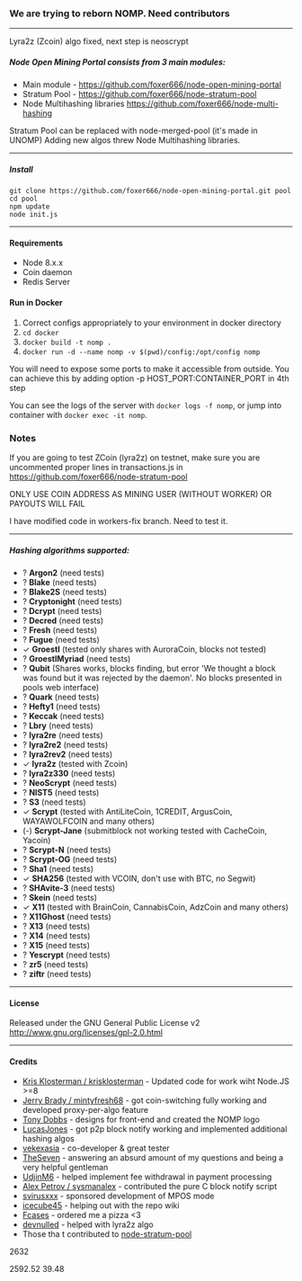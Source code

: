### We are trying to reborn NOMP. Need contributors
-------

Lyra2z (Zcoin) algo fixed, next step is neoscrypt

##### Node Open Mining Portal consists from 3 main modules:
* Main module - https://github.com/foxer666/node-open-mining-portal
* Stratum Pool - https://github.com/foxer666/node-stratum-pool
* Node Multihashing libraries https://github.com/foxer666/node-multi-hashing

Stratum Pool can be replaced with node-merged-pool (it's made in UNOMP)
Adding new algos threw Node Multihashing libraries.

-------
##### Install
```
git clone https://github.com/foxer666/node-open-mining-portal.git pool
cd pool
npm update
node init.js
```
-------
#### Requirements
* Node 8.x.x
* Coin daemon
* Redis Server

#### Run in Docker

1) Correct configs appropriately to your environment in docker directory
2) ```cd docker```
3) ```docker build -t nomp .```
4) ```docker run -d --name nomp -v $(pwd)/config:/opt/config nomp ```

You will need to expose some ports to make it accessible from outside. You can achieve this by adding option -p HOST_PORT:CONTAINER_PORT in 4th step

You can see the logs of the server with ```docker logs -f nomp```, or jump into container with ```docker exec -it nomp```.


### Notes

If you are going to test ZCoin (lyra2z) on testnet, make sure you are uncommented proper lines in transactions.js in https://github.com/foxer666/node-stratum-pool 

ONLY USE COIN ADDRESS AS MINING USER (WITHOUT WORKER) OR PAYOUTS WILL FAIL

I have modified code in workers-fix branch. Need to test it.

-------
##### Hashing algorithms supported:
* ? __Argon2__ (need tests)
* ? __Blake__ (need tests)
* ? __Blake2S__ (need tests)
* ? __Cryptonight__ (need tests)
* ? __Dcrypt__ (need tests)
* ? __Decred__ (need tests)
* ? __Fresh__ (need tests)
* ? __Fugue__ (need tests)
* ✓ __Groestl__ (tested only shares with AuroraCoin, blocks not tested)
* ? __GroestlMyriad__ (need tests)
* ? __Qubit__ (Shares works, blocks finding, but error 'We thought a block was found but it was rejected by the daemon'. No blocks presented in pools web interface)
* ? __Quark__ (need tests)
* ? __Hefty1__ (need tests)
* ? __Keccak__ (need tests)
* ? __Lbry__ (need tests)
* ? __lyra2re__ (need tests)
* ? __lyra2re2__ (need tests)
* ? __lyra2rev2__ (need tests)
* ✓ __lyra2z__ (tested with Zcoin)
* ? __lyra2z330__ (need tests)
* ? __NeoScrypt__ (need tests)
* ? __NIST5__ (need tests)
* ? __S3__ (need tests)
* ✓ __Scrypt__ (tested with AntiLiteCoin, 1CREDIT, ArgusCoin, WAYAWOLFCOIN and many others)
* (-) __Scrypt-Jane__ (submitblock not working tested with CacheCoin, Yacoin)
* ? __Scrypt-N__ (need tests)
* ? __Scrypt-OG__ (need tests)
* ? __Sha1__ (need tests)
* ✓ __SHA256__ (tested with VCOIN, don't use with BTC, no Segwit)
* ? __SHAvite-3__ (need tests)
* ? __Skein__ (need tests)
* ✓ __X11__ (tested with BrainCoin, CannabisCoin, AdzCoin and many others)
* ? __X11Ghost__ (need tests)
* ? __X13__ (need tests)
* ? __X14__ (need tests)
* ? __X15__ (need tests)
* ? __Yescrypt__ (need tests)
* ? __zr5__ (need tests)
* ? __ziftr__ (need tests)

-------
#### License
Released under the GNU General Public License v2
http://www.gnu.org/licenses/gpl-2.0.html

-------
#### Credits
* [Kris Klosterman / krisklosterman](https://github.com/krisklosterman) - Updated code for work wiht Node.JS >=8
* [Jerry Brady / mintyfresh68](https://github.com/bluecircle) - got coin-switching fully working and developed proxy-per-algo feature
* [Tony Dobbs](http://anthonydobbs.com) - designs for front-end and created the NOMP logo
* [LucasJones](//github.com/LucasJones) - got p2p block notify working and implemented additional hashing algos
* [vekexasia](//github.com/vekexasia) - co-developer & great tester
* [TheSeven](//github.com/TheSeven) - answering an absurd amount of my questions and being a very helpful gentleman
* [UdjinM6](//github.com/UdjinM6) - helped implement fee withdrawal in payment processing
* [Alex Petrov / sysmanalex](https://github.com/sysmanalex) - contributed the pure C block notify script
* [svirusxxx](//github.com/svirusxxx) - sponsored development of MPOS mode
* [icecube45](//github.com/icecube45) - helping out with the repo wiki
* [Fcases](//github.com/Fcases) - ordered me a pizza <3
* [devnulled](//github.com/devnull-ed) - helped with lyra2z algo
* Those tha
t contributed to [node-stratum-pool](//github.com/zone117x/node-stratum-pool#credits)


2632 

2592.52
39.48